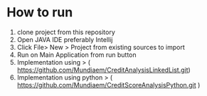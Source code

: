 # How to run 
1. clone project from this repository 
2. Open JAVA IDE preferably Intellij 
3. Click File> New > Project from existing sources to import 
4. Run on Main Application from run button
5. Implementation using > ( https://github.com/Mundiaem/CreditAnalysisLinkedList.git) 
6. Implementation using python > ( https://github.com/Mundiaem/CreditScoreAnalysisPython.git
)